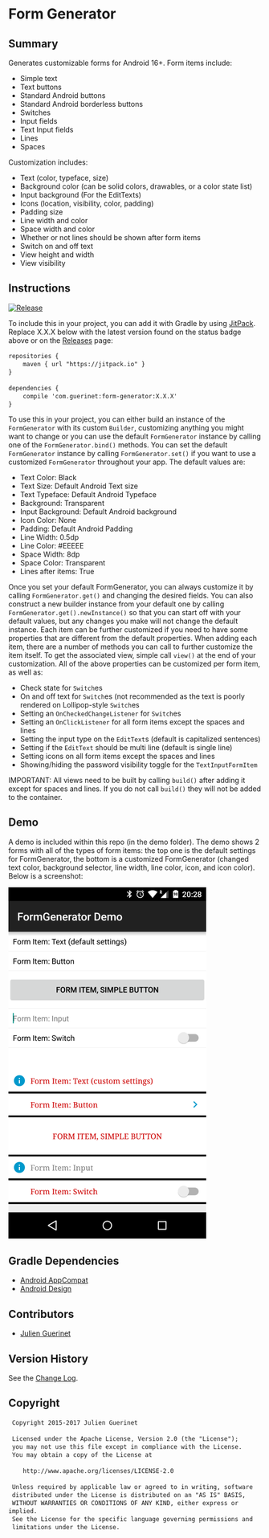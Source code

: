 # Form Generator

## Summary
Generates customizable forms for Android 16+. Form items include:

* Simple text
* Text buttons
* Standard Android buttons
* Standard Android borderless buttons
* Switches
* Input fields
* Text Input fields
* Lines
* Spaces

Customization includes:

* Text (color, typeface, size)
* Background color (can be solid colors, drawables, or a color state list)
* Input background (For the EditTexts)
* Icons (location, visibility, color, padding)
* Padding size
* Line width and color
* Space width and color
* Whether or not lines should be shown after form items
* Switch on and off text
* View height and width
* View visibility

## Instructions
[![Release](https://jitpack.io/v/com.guerinet/form-generator.svg)](https://jitpack.io/#com.guerinet/form-generator)

To include this in your project, you can add it with Gradle by using [JitPack](https://jitpack.io). Replace X.X.X below with the latest version found on the status badge above or on the  [Releases](https://github.com/jguerinet/form-generator/releases) page:

    repositories {
        maven { url "https://jitpack.io" }
    }

	dependencies {
	    compile 'com.guerinet:form-generator:X.X.X'
	}

To use this in your project, you can either build an instance of the `FormGenerator` with its custom `Builder`, customizing
anything you might want to change or you can use the default `FormGenerator` instance by calling one of the `FormGenerator.bind()` methods.
You can set the default `FormGenerator` instance by calling `FormGenerator.set()` if you want to use a customized `FormGenerator` throughout your app. The default values are:

* Text Color: Black
* Text Size: Default Android Text size 
* Text Typeface: Default Android Typeface
* Background: Transparent
* Input Background: Default Android background
* Icon Color: None
* Padding: Default Android Padding
* Line Width: 0.5dp
* Line Color: #EEEEE
* Space Width: 8dp
* Space Color: Transparent
* Lines after items: True

Once you set your default FormGenerator, you can always customize it by calling `FormGenerator.get()` and changing the desired fields. You can also construct a new builder instance from your default one by calling
`FormGenerator.get().newInstance()` so that you can start off with your default values, but any changes you make will not change the default instance.
Each item can be further customized if you need to have some properties that are different from the default properties. When adding each item, there are a number of methods you can call to further customize the item itself.
To get the associated view, simple call `view()` at the end of your customization. All of the above properties can be customized per form item, as well as:

* Check state for `Switch`es
* On and off text for `Switch`es (not recommended as the text is poorly rendered on Lollipop-style `Switch`es
* Setting an `OnCheckedChangeListener` for `Switch`es
* Setting an `OnClickListener` for all form items except the spaces and lines
* Setting the input type on the `EditText`s (default is capitalized sentences)
* Setting if the `EditText` should be multi line (default is single line)
* Setting icons on all form items except the spaces and lines
* Showing/hiding the password visibility toggle for the `TextInputFormItem`

IMPORTANT: All views need to be built by calling `build()` after adding it except for spaces and lines. If you do not call `build()` they will not be added to the container. 

## Demo
A demo is included within this repo (in the demo folder). The demo shows 2 forms with all of the types of form items:
the top one is the default settings for FormGenerator, the bottom is a customized FormGenerator (changed text color, background selector, line width, line color, icon, and icon color). Below is a screenshot:

![Demo Screenshot](assets/demo_screenshot.png)

## Gradle Dependencies
* [Android AppCompat](http://developer.android.com/tools/support-library/features.html#v7-appcompat)
* [Android Design](http://developer.android.com/tools/support-library/features.html#design)

## Contributors
* [Julien Guerinet](https://github.com/jguerinet)

## Version History
See the [Change Log](CHANGELOG.md).

## Copyright
	 Copyright 2015-2017 Julien Guerinet

	 Licensed under the Apache License, Version 2.0 (the "License");
	 you may not use this file except in compliance with the License.
	 You may obtain a copy of the License at

	    http://www.apache.org/licenses/LICENSE-2.0

	 Unless required by applicable law or agreed to in writing, software
	 distributed under the License is distributed on an "AS IS" BASIS,
	 WITHOUT WARRANTIES OR CONDITIONS OF ANY KIND, either express or implied.
	 See the License for the specific language governing permissions and
	 limitations under the License.
